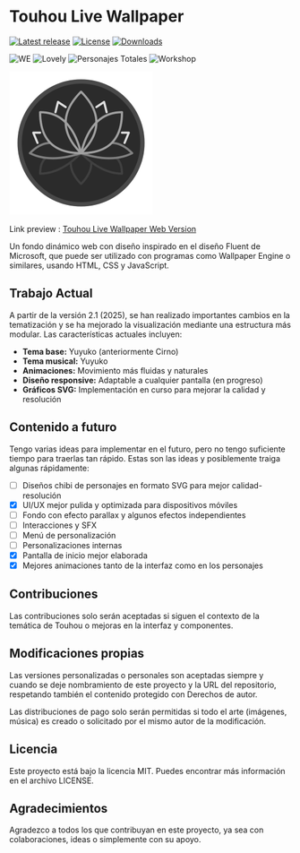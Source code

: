 # Touhou Live Wallpaper

[![Latest release](https://img.shields.io/github/v/release/RetrogisusDEV/THLiveWallpaper?include_prereleases)](https://github.com/RetrogisusDEV/THLiveWallpaper/releases)
[![License](https://img.shields.io/github/license/RetrogisusDEV/THLiveWallpaper)](https://www.gnu.org/licenses/gpl-3.0)
[![Downloads](https://img.shields.io/github/downloads/RetrogisusDEV/THLiveWallpaper/total)](https://github.com/RetrogisusDEV/THLiveWallpaper/releases)

![WE](https://img.shields.io/badge/Wallpaper_Engine-Yes-blue) ![Lovely](https://img.shields.io/badge/Lovely_Wallpaper-Yes-blue) ![Personajes Totales](https://img.shields.io/badge/Toronjas-1-red) ![Workshop](https://img.shields.io/badge/Steam_Workshop-No-red)

![Touhou Live Wallpaper](icon.webp) 

Link preview : [Touhou Live Wallpaper Web Version](https://retrogisusdev.github.io/THLiveWallpaper/)

Un fondo dinámico web con diseño inspirado en el diseño Fluent de Microsoft, que puede ser utilizado con programas como Wallpaper Engine o similares, usando HTML, CSS y JavaScript.

## Trabajo Actual
A partir de la versión 2.1 (2025), se han realizado importantes cambios en la tematización y se ha mejorado la visualización mediante una estructura más modular. Las características actuales incluyen:

- **Tema base:** Yuyuko (anteriormente Cirno)
- **Tema musical:** Yuyuko
- **Animaciones:** Movimiento más fluidas y naturales
- **Diseño responsive:** Adaptable a cualquier pantalla (en progreso)
- **Gráficos SVG:** Implementación en curso para mejorar la calidad y resolución

## Contenido a futuro

Tengo varias ideas para implementar en el futuro, pero no tengo suficiente tiempo para traerlas tan rápido. Estas son las ideas y posiblemente traiga algunas rápidamente:

- [ ] Diseños chibi de personajes en formato SVG para mejor calidad-resolución
- [x] UI/UX mejor pulida y optimizada para dispositivos móviles
- [ ] Fondo con efecto parallax y algunos efectos independientes
- [ ] Interacciones y SFX
- [ ] Menú de personalización
- [ ] Personalizaciones internas
- [x] Pantalla de inicio mejor elaborada
- [x] Mejores animaciones tanto de la interfaz como en los personajes

## Contribuciones

Las contribuciones solo serán aceptadas si siguen el contexto de la temática de Touhou o mejoras en la interfaz y componentes.

## Modificaciones propias

Las versiones personalizadas o personales son aceptadas siempre y cuando se deje nombramiento de este proyecto y la URL del repositorio, respetando también el contenido protegido con Derechos de autor.

Las distribuciones de pago solo serán permitidas si todo el arte (imágenes, música) es creado o solicitado por el mismo autor de la modificación.

## Licencia

Este proyecto está bajo la licencia MIT. Puedes encontrar más información en el archivo LICENSE.

## Agradecimientos

Agradezco a todos los que contribuyan en este proyecto, ya sea con colaboraciones, ideas o simplemente con su apoyo.
